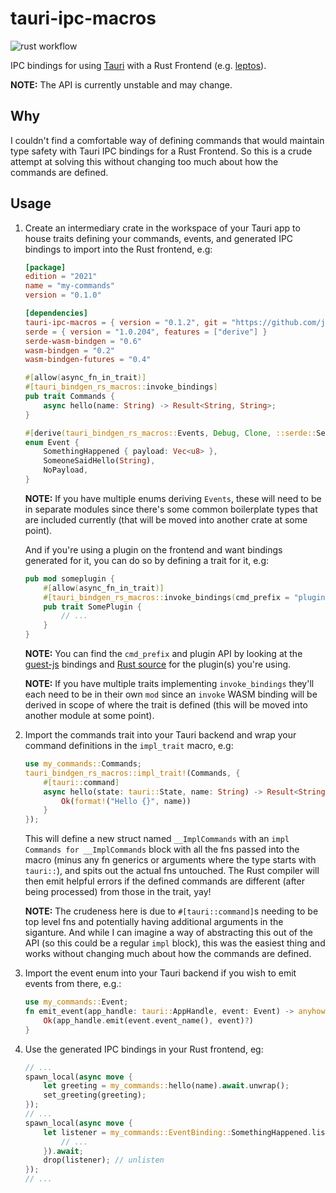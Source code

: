 # tauri-ipc-macros

![rust workflow](https://github.com/jvatic/tauri-ipc-macros/actions/workflows/rust.yml/badge.svg)

IPC bindings for using [Tauri](https://v2.tauri.app/) with a Rust Frontend (e.g.
[leptos](https://v2.tauri.app/start/frontend/leptos/)).

**NOTE:** The API is currently unstable and may change.

## Why

I couldn't find a comfortable way of defining commands that would maintain type
safety with Tauri IPC bindings for a Rust Frontend. So this is a crude attempt
at solving this without changing too much about how the commands are defined.

## Usage

1. Create an intermediary crate in the workspace of your Tauri app to house traits defining your commands, events, and generated IPC bindings to import into the Rust frontend, e.g:

    ```toml
    [package]
    edition = "2021"
    name = "my-commands"
    version = "0.1.0"

    [dependencies]
    tauri-ipc-macros = { version = "0.1.2", git = "https://github.com/jvatic/tauri-ipc-macros.git" }
    serde = { version = "1.0.204", features = ["derive"] }
    serde-wasm-bindgen = "0.6"
    wasm-bindgen = "0.2"
    wasm-bindgen-futures = "0.4"
    ```

    ```rust
    #[allow(async_fn_in_trait)]
    #[tauri_bindgen_rs_macros::invoke_bindings]
    pub trait Commands {
        async hello(name: String) -> Result<String, String>;
    }

    #[derive(tauri_bindgen_rs_macros::Events, Debug, Clone, ::serde::Serialize, ::serde::Deserialize)]
    enum Event {
        SomethingHappened { payload: Vec<u8> },
        SomeoneSaidHello(String),
        NoPayload,
    }
    ```

    **NOTE:** If you have multiple enums deriving `Events`, these will need to
    be in separate modules since there's some common boilerplate types that are
    included currently (that will be moved into another crate at some point).

    And if you're using a plugin on the frontend and want bindings generated for
    it, you can do so by defining a trait for it, e.g:

    ```rust
    pub mod someplugin {
        #[allow(async_fn_in_trait)]
        #[tauri_bindgen_rs_macros::invoke_bindings(cmd_prefix = "plugin:some-plugin|")]
        pub trait SomePlugin {
            // ...
        }
    }
    ```

    **NOTE:** You can find the `cmd_prefix` and plugin API by looking at the
    [guest-js](https://github.com/tauri-apps/plugins-workspace/blob/v2/plugins/clipboard-manager/guest-js/index.ts)
    bindings and [Rust
    source](https://github.com/tauri-apps/plugins-workspace/blob/v2/plugins/clipboard-manager/src/commands.rs)
    for the plugin(s) you're using.

    **NOTE:** If you have multiple traits implementing `invoke_bindings` they'll
    each need to be in their own `mod` since an `invoke` WASM binding will be
    derived in scope of where the trait is defined (this will be moved into
    another module at some point).

2. Import the commands trait into your Tauri backend and wrap your command definitions in the `impl_trait` macro, e.g:

    ```rust
    use my_commands::Commands;
    tauri_bindgen_rs_macros::impl_trait!(Commands, {
        #[tauri::command]
        async hello(state: tauri::State, name: String) -> Result<String, String> {
            Ok(format!("Hello {}", name))
        }
    });
    ```

    This will define a new struct named `__ImplCommands` with an `impl Commands
    for __ImplCommands` block with all the fns passed into the macro (minus any
    fn generics or arguments where the type starts with `tauri::`), and spits
    out the actual fns untouched. The Rust compiler will then emit helpful
    errors if the defined commands are different (after being processed) from
    those in the trait, yay!

    **NOTE:** The crudeness here is due to `#[tauri::command]`s needing to be
    top level fns and potentially having additional arguments in the siganture.
    And while I can imagine a way of abstracting this out of the API (so this
    could be a regular `impl` block), this was the easiest thing and works
    without changing much about how the commands are defined.

3. Import the event enum into your Tauri backend if you wish to emit events from there, e.g.:

    ```rust
    use my_commands::Event;
    fn emit_event(app_handle: tauri::AppHandle, event: Event) -> anyhow::Result<()> {
        Ok(app_handle.emit(event.event_name(), event)?)
    }
    ```

3. Use the generated IPC bindings in your Rust frontend, eg:

    ```rust
    // ...
    spawn_local(async move {
        let greeting = my_commands::hello(name).await.unwrap();
        set_greeting(greeting);
    });
    // ...
    spawn_local(async move {
        let listener = my_commands::EventBinding::SomethingHappened.listen(|event: my_commands::Event| {
            // ...
        }).await;
        drop(listener); // unlisten
    });
    // ...
    ```
